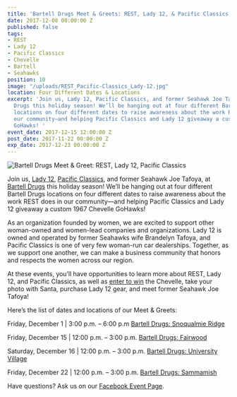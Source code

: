 ```yaml
---
title: 'Bartell Drugs Meet & Greets: REST, Lady 12, & Pacific Classics'
date: 2017-12-08 00:00:00 Z
published: false
tags:
- REST
- Lady 12
- Pacific Classics
- Chevelle
- Bartell
- Seahawks
position: 10
image: "/uploads/REST_Pacific-Classics_Lady-12.jpg"
location: Four Different Dates & Locations
excerpt: 'Join us, Lady 12, Pacific Classics, and former Seahawk Joe Tafoya, at Bartell
  Drugs this holiday season! We’ll be hanging out at four different Bartell Drugs
  locations on four different dates to raise awareness about the work REST does in
  our community—and helping Pacific Classics and Lady 12 giveaway a custom 1967 Chevelle
  GoHawks! '
event_date: 2017-12-15 12:00:00 Z
post_date: 2017-11-22 00:00:00 Z
exp_date: 2017-12-23 00:00:00 Z
---
```


![Bartell Drugs Meet & Greet: REST, Lady 12, Pacific Classics](/uploads/REST-event_Lady-12_Pacific-Classics.jpg)

Join us, [Lady 12](https://lady12s.com/pages/about-us-1), [Pacific Classics](http://www.pacificclassics.com/), and former Seahawk Joe Tafoya, at [Bartell Drugs](https://www.bartelldrugs.com/) this holiday season! We’ll be hanging out at four different Bartell Drugs locations on four different dates to raise awareness about the work REST does in our community—and helping Pacific Classics and Lady 12 giveaway a custom 1967 Chevelle GoHawks! 

As an organization founded by women, we are excited to support other woman-owned and women-lead companies and organizations. Lady 12 is owned and operated by former Seahawks wife Brandelyn Tafoya, and Pacific Classics is one of very few woman-run car dealerships. Together, as we support one another, we can make a business community that honors and respects the women across our region. 

At these events, you’ll have opportunities to learn more about REST, Lady 12, and Pacific Classics, as well as [enter to win](http://l12promo.com/) the Chevelle, take your photo with Santa, purchase Lady 12 gear, and meet former Seahawk Joe Tafoya!

Here’s the list of dates and locations of our Meet & Greets:

Friday, December 1 | 3:00 p.m. – 6:00 p.m
[Bartell Drugs: Snoqualmie Ridge](https://www.bartelldrugs.com/store/snoqualmie-ridge/)

Friday, December 15 | 12:00 p.m. – 3:00 p.m.
[Bartell Drugs: Fairwood](https://www.bartelldrugs.com/store/fairwood/)

Saturday, December 16 | 12:00 p.m. – 3:00 p.m. 
[Bartell Drugs: University Village](https://www.bartelldrugs.com/store/university-village/)

Friday, December 22 | 12:00 p.m. – 3:00 p.m. 
[Bartell Drugs: Sammamish](https://www.bartelldrugs.com/store/sammamish/)

Have questions? Ask us on our [Facebook Event Page](https://www.facebook.com/events/2000525376862602/). 

